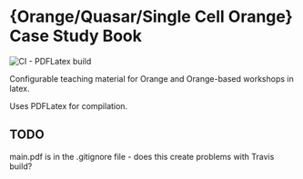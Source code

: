 # {Orange/Quasar/Single Cell Orange} Case Study Book

![CI - PDFLatex build](https://github.com/borondics/Orange-Case-Study-Book/workflows/CI%20-%20PDFLatex%20build/badge.svg?branch=master)

Configurable teaching material for Orange and Orange-based workshops in latex.

Uses PDFLatex for compilation.

## TODO
main.pdf is in the .gitignore file - does this create problems with Travis build?
